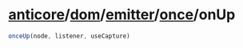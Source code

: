# [anticore](../../../../../../#reference)/[dom](../../../#reference)/[emitter](../../#reference)/[once](../#reference)/<a name="reference">onUp</a>

```js
onceUp(node, listener, useCapture)
```